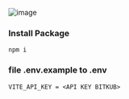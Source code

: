 ![image](https://github.com/user-attachments/assets/ff5a0354-78fc-4aab-9d0f-5325dcd9c517)

### Install Package 
```
npm i
```
### file .env.example to .env 
```
VITE_API_KEY = <API KEY BITKUB>
```
